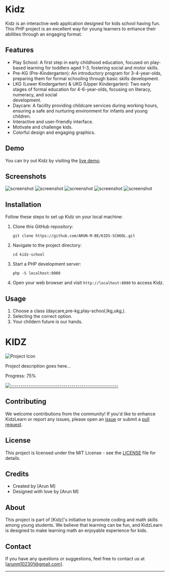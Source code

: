 # Kidz

Kidz is an interactive web application designed for kids school having fun. This PHP project is an excellent way for young learners to enhance their abilities through an engaging  format.

## Features

- Play School: A first step in early childhood education, focused on play-based learning for toddlers aged 1-3, fostering social and motor skills.
- Pre-KG (Pre-Kindergarten): An introductory program for 3-4-year-olds, preparing them for formal schooling through basic skills development.
- LKG (Lower Kindergarten) & UKG (Upper Kindergarten): Two early stages of formal education for 4-6-year-olds, focusing on literacy, numeracy, and social          
  development.
- Daycare: A facility providing childcare services during working hours, ensuring a safe and nurturing environment for infants and young children.
- Interactive and user-friendly interface.
- Motivate and challenge kids.
- Colorful design and engaging graphics.

## Demo

You can try out Kidz by visiting the [live demo](https://jofinity.com/appletreeschool/home/).

## Screenshots
![screenshot](admision.png)
![screenshot](galary.png)
![screenshot](form.png)
![screenshot](home.png)
![screenshot](event.png)

## Installation

Follow these steps to set up Kidz on your local machine:

1. Clone this GitHub repository:

   ```
   git clone https://github.com/ARUN-M-BE/KIDS-SCHOOL.git
   ```

2. Navigate to the project directory:

   ```
   cd kidz-school
   ```

3. Start a PHP development server:

   ```
   php -S localhost:8080
   ```

4. Open your web browser and visit `http://localhost:8080` to access Kidz.

## Usage

1. Choose a class (daycare,pre-kg,play-school,lkg,ukg,).
2. Selecting the correct option.
3. Your childern future is our hands.

# KIDZ

![Project Icon](icon.png)

Project description goes here...

Progress: 75%

[![-----------------------------------------------------](https://progress-bar.dev/75/)](https://github.com/ARUN-M-BE/KIDS-SCHOOL)

## Contributing

We welcome contributions from the community! If you'd like to enhance KidzLearn or report any issues, please open an [issue](https:/ARUN-M-BE/KIDS-SCHOOL/github.com//issues) or submit a [pull request](https://github.com/ARUN-M-BE/KIDS-SCHOOL/pulls).

## License

This project is licensed under the MIT License - see the [LICENSE](LICENSE) file for details.

## Credits

- Created by [Arun M]
- Designed with love by [Arun M]

## About

This project is part of [Kidz]'s initiative to promote coding and math skills among young students. We believe that learning can be fun, and KidzLearn is designed to make learning math an enjoyable experience for kids.

## Contact

If you have any questions or suggestions, feel free to contact us at [arunm102301@gmail.com].

---

